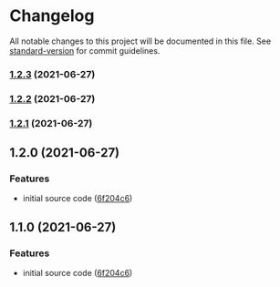 # Changelog

All notable changes to this project will be documented in this file. See [standard-version](https://github.com/conventional-changelog/standard-version) for commit guidelines.

### [1.2.3](https://github.com/samuraitruong/commitlint-plugin-regex-match/compare/v1.2.2...v1.2.3) (2021-06-27)

### [1.2.2](https://github.com/samuraitruong/commitlint-plugin-regex-match/compare/v1.2.1...v1.2.2) (2021-06-27)

### [1.2.1](https://github.com/samuraitruong/commitlint-plugin-regex-match/compare/v1.2.0...v1.2.1) (2021-06-27)

## 1.2.0 (2021-06-27)


### Features

* initial source code ([6f204c6](https://github.com/samuraitruong/commitlint-plugin-regex-match/commit/6f204c620664554f7309f9c5192ac5db49b9335d))

## 1.1.0 (2021-06-27)


### Features

* initial source code ([6f204c6](https://github.com/samuraitruong/commitlint-plugin-regex-match/commit/6f204c620664554f7309f9c5192ac5db49b9335d))
